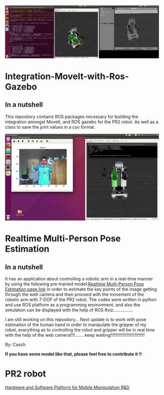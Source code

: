
![top_page](/image/1.png)

# Integration-MoveIt-with-Ros-Gazebo
## In a nutshell 
This repository contains ROS packages necessary for building the integration amongst MoveIt, and ROS gazebo for the PR2 robot. 
As well as a class to save the joint values in a csv format.

![inferent_result](/image/pose1.png)
# Realtime Multi-Person Pose Estimation
## In a nutshell 

It has an application about controlling a robotic arm in a real-time manner by using the following pre-trained model:[Realtime Multi-Person Pose Estimation page link](https://github.com/ZheC/Realtime_Multi-Person_Pose_Estimation) in order to estimate the key points of the image getting through the web camera and then proceed with the movement of the robotic arm with 7-DOF of the PR2 robot.
The codes were written in python and use ROS platform as a programming environment, and also the simulation can be displayed with the help of ROS Rviz................


I am still working on this repository... Next update is to work with pose estimation of the human hand in order to manipulate the gripper of my robot, everything as to controlling the robot and gripper will be in real time with the help of the web camera!!!!....... keep waiting!!!!!!!!!!!!!!!!!!!!!!!!!!!!


By: Casch


**If you have some model like that, please feel free to contribute it !!**
# PR2 robot
[Hardware and Software Platform for Mobile Manipulation R&D](http://www.willowgarage.com/pages/pr2/overview)



